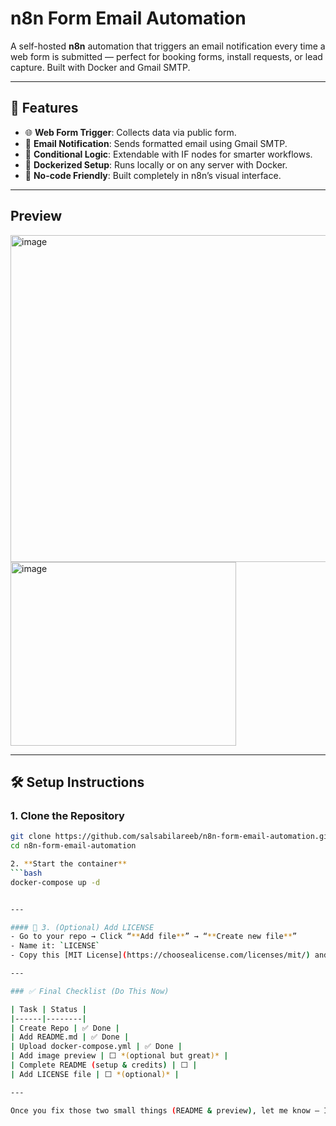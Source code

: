 # n8n Form Email Automation

A self-hosted **n8n** automation that triggers an email notification every time a web form is submitted — perfect for booking forms, install requests, or lead capture. Built with Docker and Gmail SMTP.

---

## 🚀 Features

- 🌐 **Web Form Trigger**: Collects data via public form.
- 📧 **Email Notification**: Sends formatted email using Gmail SMTP.
- 🔄 **Conditional Logic**: Extendable with IF nodes for smarter workflows.
- 🐳 **Dockerized Setup**: Runs locally or on any server with Docker.
- 🧩 **No-code Friendly**: Built completely in n8n’s visual interface.

---

## Preview

<img width="909" height="523" alt="image" src="https://github.com/user-attachments/assets/ea7a90e4-c2b8-4a51-88e5-15b420df67f4" />
<img width="361" height="294" alt="image" src="https://github.com/user-attachments/assets/2bd68f60-dab8-41ff-a6f4-d82edd6fce53" />

---

## 🛠️ Setup Instructions

### 1. Clone the Repository

```bash
git clone https://github.com/salsabilareeb/n8n-form-email-automation.git
cd n8n-form-email-automation

2. **Start the container**
```bash
docker-compose up -d


---

#### 📄 3. (Optional) Add LICENSE
- Go to your repo → Click “**Add file**” → “**Create new file**”
- Name it: `LICENSE`
- Copy this [MIT License](https://choosealicense.com/licenses/mit/) and paste it

---

### ✅ Final Checklist (Do This Now)

| Task | Status |
|------|--------|
| Create Repo | ✅ Done |
| Add README.md | ✅ Done |
| Upload docker-compose.yml | ✅ Done |
| Add image preview | ⬜ *(optional but great)* |
| Complete README (setup & credits) | ⬜ |
| Add LICENSE file | ⬜ *(optional)* |

---

Once you fix those two small things (README & preview), let me know — I’ll help you write a **LinkedIn post** that shows it off like a pro.


